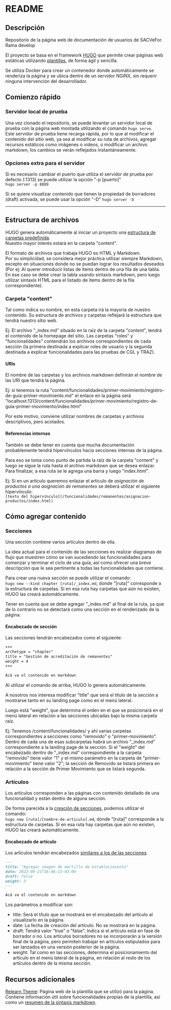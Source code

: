 # README

## Descripción

Repositorio de la página web de documentación de usuarios de SACVeFor. Rama develop

El proyecto se basa en el framework [HUGO](https://gohugo.io/) que permite crear páginas web estáticas utilizando [plantillas](https://themes.gohugo.io/), de forma ágil y sencilla.

Se utiliza Docker para crear un contenedor donde automáticamente se renderiza la página y se ubica dentro de un servidor NGINX, sin requerir ninguna intervención del desarrollador.

## Comienzo rápido

### Servidor local de prueba

Una vez clonado el repositorio, se puede levantar un servidor local de prueba con la página web montada utilizando el comando `hugo serve`.  
Este servidor de prueba tiene recarga rápida, por lo que al modificar el contenido del sitio web, ya sea al modificar su ruta de archivos, agregar recursos estáticos como imágenes o videos, o modificar un archivo markdown, los cambios se verán reflejados instantáneamente.

### Opciones extra para el servidor

Si es necesario cambiar el puerto que utiliza el servidor de prueba por defecto (:1313) se puede utilizar la opción "-p [puerto]"  
`hugo server -p 8889`

Si se quiere visualizar contenido que tienen la propiedad de borradores (draft) activada, se puede usar la opción "-D"
`hugo server -D`

---

## Estructura de archivos

HUGO genera automáticamente al iniciar un proyecto una [estructura de carpetas predefinida](https://gohugo.io/getting-started/directory-structure/).  
Nuestro mayor interés estará en la carpeta "content".

El formato de archivos que trabaja HUGO es HTML y Markdown.  
Por su simplicidad, se considera mejor práctica utilizar siempre Markdown, excepto en situaciones donde no se puedan lograr los resultados deseados (Por ej: Al querer introducir listas de ítems dentro de una fila de una tabla. En ese caso se debe crear la tabla usando sintaxis markdown, pero luego utilizar sintaxis HTML para el listado de ítems dentro de la fila correspondiente).

### Carpeta "content"

Tal como indica su nombre, en esta carpeta irá la mayoría de nuestro contenido. Su estructura de archivos y carpetas reflejará la estructura que tendrá nuestro sitio web.

Ej: El archivo "\_index.md" situado en la raíz de la carpeta "content", tendrá el contenido de la homepage del sitio. Las carpetas "roles" y "funcionalidades" contendrán los archivos correspondientes de cada sección (la primera destinada a explicar roles de usuario y la segunda destinada a explicar funcionalidades para las pruebas de CGL y TRAZ).

#### URIs

El nombre de las carpetas y los archivos markdown definirán el nombre de las URI que tendrá la página.

Ej: si tenemos la ruta "content/funcionalidades/primer-movimiento/registro-de-guia-primer-movimiento.md" el enlace en la página será "localhost:1313/content/funcionalidades/primer-movimiento/registro-de-guia-primer-movimiento/index.html"

Por este motivo, conviene utilizar nombres de carpetas y archivos descriptivos, pero acotados.

#### Referencias internas

También se debe tener en cuenta que mucha documentación probablemente tendrá hipervínculos hacia secciones internas de la página.

Para eso se toma como punto de partida la raíz de la carpeta "content" y luego se sigue la ruta hasta el archivo markdown que se desea enlazar. Para finalizar, a esa ruta se le agrega una barra y luego "index.html".

Ej: Si en un artículo queremos enlazar el artículo de _asignación de productos a una asignación de remanentes_ se deberá utilizar el siguiente hipervínculo:  
`[texto del hipervínculo](/funcionalidades/remanentes/asignacion-productos/index.html)`

## Cómo agregar contenido

### Secciones

Una sección contiene varios artículos dentro de ella.

La idea actual para el contenido de las secciones es realizar diagramas de flujo que muestren cómo se van sucediendo las funcionalidades para comenzar y terminar el ciclo de una guía, así como ofrecer una breve descripción que le sea pertinente a todas las funcionalidades que contiene.

Para crear una nueva sección se puede utilizar el comando:  
`hugo new --kind chapter [ruta]/_index.md`, donde "[ruta]" corresponde a la estructura de carpetas. Si en esa ruta hay carpetas que aún no existen, HUGO las creará automáticamente.

Tener en cuenta que se debe agregar "\_index.md" al final de la ruta, ya que de lo contrario no se detectará como una sección en el renderizado de la página.

#### Encabezado de sección

Las secciones tendrán encabezados como el siguiente:

```markdown
+++
archetype = "chapter"
title = "Gestión de acreditación de remanentes"
weight = 4
+++

Acá va el contenido en markdown
```

Al utilizar el comando de arriba, HUGO lo genera automáticamente.

A nosotros nos interesa modificar "title" que será el título de la sección a mostrarse tanto en su landing page como en el menú lateral.

Luego está "weight", que determina el orden en el que se posicionará en el menú lateral en relación a las secciones ubicadas bajo la misma carpeta raíz.

Ej: Tenemos /content/funcionalidades/ y ahí varias carpetas correspondientes a secciones como "removido" o "primer-movimiento". Dentro de cada una de esas subcarpetas habrá un archivo "\_index.md" correspondiente a la landing page de la sección. Si el "weight" del encabezado dentro de "\_index.md" correspondiente a la carpeta "removido" tiene valor "1" y el mismo parámetro en la carpeta de "primer-movimiento" tiene valor "2"; la sección de Removido se listará primera en relación a la sección de Primer Movimiento que se listará segunda.

### Artículos

Los artículos corresponden a las páginas con contenido detallado de una funcionalidad y están dentro de alguna sección.

De forma parecida a la [creación de secciones](#secciones), podemos utilizar el comando:  
`hugo new [ruta]/[nombre-de-articulo].md`, donde "[ruta]" corresponde a la estructura de carpetas. Si en esa ruta hay carpetas que aún no existen, HUGO las creará automáticamente.

#### Encabezado de artículo

Los artículos tendrán encabezados [similares a los de las secciones](#encabezado-de-sección).

```markdown
---
title: "Agregar imagen de martillo de establecimiento"
date: 2023-09-21T16:46:13-03:00
draft: false
weight: 3
---

Acá va el contenido en markdown
```

Los parámetros a modificar son:

- title: Será el título que se mostrará en el encabezado del artículo al visualizarlo en la página.
- date: La fecha de creación del artículo. No se mostrará en la página.
- draft: Tendrá valor "true" o "false". Indica si el artículo está en fase de borrador o no. Los artículos borradores no se incorporarán a la versión final de la página, pero permiten trabajar en artículos estipulados para ser lanzados en una versión posterior de la página.
- weight: Tal como en las secciones, determina el posicionamiento del artículo en el menú lateral de la página, en relación al resto de los artículos dentro de la misma sección.

## Recursos adicionales

[Relearn Theme](https://mcshelby.github.io/hugo-theme-relearn/index.html): Página web de la plantilla que se utilizó para la página. Contiene información útil sobre funcionalidades propias de la plantilla, así como un [resumen de la sintaxis markdown](https://mcshelby.github.io/hugo-theme-relearn/cont/markdown/index.html).
